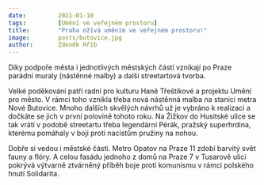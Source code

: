 ```yaml
---
date:         2021-01-10
tags:         [Umění ve veřejném prostoru]
title:        "Praha ožívá uměním ve veřejném prostoru!"
image: 	      posts/butovice.jpg
author:       Zdeněk Hřib
---
```


Díky podpoře města i jednotlivých městských částí vznikají po Praze parádní muraly (nástěnné malby) a další streetartová tvorba. 

Velké poděkování patří radní pro kulturu Haně Třeštíkové a projektu Umění pro město. V rámci toho vznikla třeba nová nástěnná malba na stanici metra Nové Butovice. Mnoho dalších skvělých návrhů už je vybráno k realizaci a dočkáte se jich v první polovině tohoto roku. Na Žižkov do Husitské ulice se tak vrátí v podobě streetartu třeba legendární Pérák, pražský superhrdina, kterému pomáhaly v boji proti nacistům pružiny na nohou.

Dobře si vedou i městské části. Metro Opatov na Praze 11 zdobí barvitý svět fauny a flóry. A celou fasádu jednoho z domů na Praze 7 v Tusarově ulici pokrývá výtvarně ztvárněný příběh boje proti komunismu v rámci polského hnutí Solidarita. 

